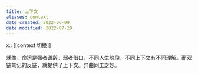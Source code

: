 ```yaml
---
title: 上下文
aliases: context
date created: 2022-06-09
date modified: 2022-07-20
---
```


x:: [[context 切换]]

就像，命运是强者谦辞，弱者借口，不同人生阶段，不同上下文有不同理解。而双链笔记的反链，就提供了上下文。异曲同工之妙。
